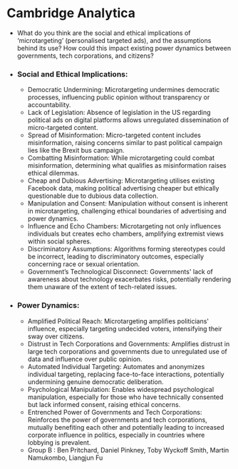 # Cambridge Analytica
- What do you think are the social and ethical implications of ‘microtargeting’ (personalised targeted ads), and the assumptions behind its use? How could this impact existing power dynamics between governments, tech corporations, and citizens?
- ### Social and Ethical Implications:
	- Democratic Undermining: Microtargeting undermines democratic processes, influencing public opinion without transparency or accountability.
	- Lack of Legislation: Absence of legislation in the US regarding political ads on digital platforms allows unregulated dissemination of micro-targeted content.
	- Spread of Misinformation: Micro-targeted content includes misinformation, raising concerns similar to past political campaign lies like the Brexit bus campaign.
	- Combatting Misinformation: While microtargeting could combat misinformation, determining what qualifies as misinformation raises ethical dilemmas.
	- Cheap and Dubious Advertising: Microtargeting utilises existing Facebook data, making political advertising cheaper but ethically questionable due to dubious data collection.
	- Manipulation and Consent: Manipulation without consent is inherent in microtargeting, challenging ethical boundaries of advertising and power dynamics.
	- Influence and Echo Chambers: Microtargeting not only influences individuals but creates echo chambers, amplifying extremist views within social spheres.
	- Discriminatory Assumptions: Algorithms forming stereotypes could be incorrect, leading to discriminatory outcomes, especially concerning race or sexual orientation.
	- Government’s Technological Disconnect: Governments' lack of awareness about technology exacerbates risks, potentially rendering them unaware of the extent of tech-related issues.
- ### Power Dynamics:
	- Amplified Political Reach: Microtargeting amplifies politicians' influence, especially targeting undecided voters, intensifying their sway over citizens.
	- Distrust in Tech Corporations and Governments: Amplifies distrust in large tech corporations and governments due to unregulated use of data and influence over public opinion.
	- Automated Individual Targeting: Automates and anonymizes individual targeting, replacing face-to-face interactions, potentially undermining genuine democratic deliberation.
	- Psychological Manipulation: Enables widespread psychological manipulation, especially for those who have technically consented but lack informed consent, raising ethical concerns.
	- Entrenched Power of Governments and Tech Corporations: Reinforces the power of governments and tech corporations, mutually benefiting each other and potentially leading to increased corporate influence in politics, especially in countries where lobbying is prevalent.
	- Group B : Ben Pritchard, Daniel Pinkney, Toby Wyckoff Smith, Martin Namukombo, Liangjun Fu